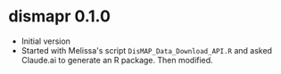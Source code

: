 # dismapr 0.1.0

* Initial version
* Started with Melissa's script `DisMAP_Data_Download_API.R` and asked Claude.ai 
  to generate an R package. Then modified.
